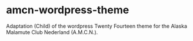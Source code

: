 # amcn-wordpress-theme
Adaptation (Child) of the wordpress Twenty Fourteen theme for the Alaska Malamute Club Nederland (A.M.C.N.).

